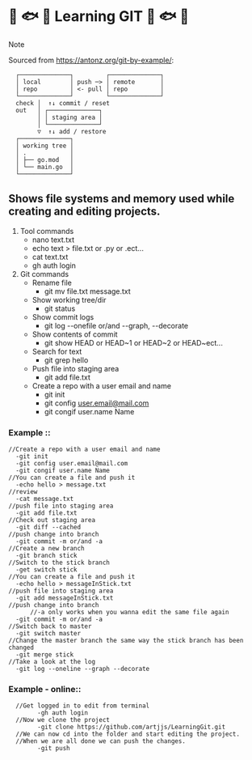 # :tropical_fish: :fish: :tropical_fish: Learning GIT :tropical_fish: :fish: :tropical_fish:
> [!NOTE]
> Sourced from https://antonz.org/git-by-example/:

      ┌──────────────┐         ┌──────────────┐
      │ local        │ push ─> │ remote       │
      │ repo         │ <- pull │ repo         │
      └──────────────┘         └──────────────┘
      check │  ↑↓ commit / reset
      out   │ ┌──────────────┐
            │ │ staging area │
            │ └──────────────┘
            ▽  ↑↓ add / restore
      ┌──────────────┐
      │ working tree │
      │ .            │
      │ ├── go.mod   │
      │ └── main.go  │
      └──────────────┘

## Shows file systems and memory used while creating and editing projects.
1. Tool commands
      - nano text.txt
      - echo text > file.txt or .py or .ect...
      - cat text.txt
      - gh auth login
2. Git commands
   - Rename file
      - git mv file.txt message.txt
   - Show working tree/dir
      - git status
   - Show commit logs
      - git log --onefile or/and --graph, --decorate
   - Show contents of commit
      - git show HEAD or HEAD~1 or HEAD~2 or HEAD~ect...
   - Search for text
      - git grep hello
   - Push file into staging area
      - git add file.txt
   - Create a repo with a user email and name
      - git init
      - git config user.email@mail.com
      - git congif user.name Name

  ### Example ::
    //Create a repo with a user email and name
      -git init
      -git config user.email@mail.com
      -git congif user.name Name
    //You can create a file and push it
      -echo hello > message.txt
    //review
      -cat message.txt
    //push file into staging area
      -git add file.txt
    //Check out staging area
      -git diff --cached
    //push change into branch
      -git commit -m or/and -a
    //Create a new branch
      -git branch stick
    //Switch to the stick branch
      -get switch stick
    //You can create a file and push it
      -echo hello > messageInStick.txt
    //push file into staging area
      -git add messageInStick.txt
    //push change into branch
          //-a only works when you wanna edit the same file again
      -git commit -m or/and -a
    //Switch back to master
      -git switch master
    //Change the master branch the same way the stick branch has been changed
      -git merge stick
    //Take a look at the log
      -git log --oneline --graph --decorate
### Example - online::
      //Get logged in to edit from terminal
            -gh auth login
      //Now we clone the project 
            -git clone https://github.com/artjjs/LearningGit.git
      //We can now cd into the folder and start editing the project.
      //When we are all done we can push the changes.
            -git push
